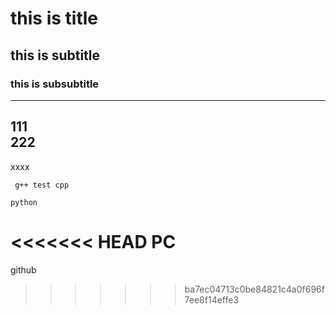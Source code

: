 # this is title
## this is subtitle
### this is subsubtitle
---
111<br>
222
---
xxxx

``` g++ test cpp```

```
python
```
<<<<<<< HEAD
PC
=======
github
>>>>>>> ba7ec04713c0be84821c4a0f696f7ee8f14effe3
